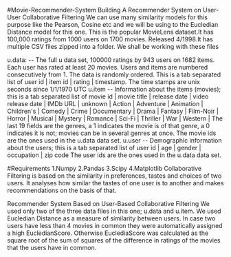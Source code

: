 #Movie-Recommender-System
Building A Recommender System on User-User Collaborative Filtering We can use many similarity models for this purpose like the Pearson, Cosine etc and we will be using to the Eucledian Distance model for this one. This is the popular MovieLens dataset.It has 100,000 ratings from 1000 users on 1700 movies. Released 4/1998.It has multiple CSV files zipped into a folder. We shall be working with these files

u.data: -- The full u data set, 100000 ratings by 943 users on 1682 items. Each user has rated at least 20 movies. Users and items are numbered consecutively from 1. The data is randomly ordered. This is a tab separated list of user id | item id | rating | timestamp. The time stamps are unix seconds since 1/1/1970 UTC
u.item -- Information about the items (movies); this is a tab separated list of movie id | movie title | release date | video release date | IMDb URL | unknown | Action | Adventure | Animation | Children's | Comedy | Crime | Documentary | Drama | Fantasy | Film-Noir | Horror | Musical | Mystery | Romance | Sci-Fi | Thriller | War | Western | The last 19 fields are the genres, a 1 indicates the movie is of that genre, a 0 indicates it is not; movies can be in several genres at once. The movie ids are the ones used in the u.data data set.
u.user -- Demographic information about the users; this is a tab separated list of user id | age | gender | occupation | zip code The user ids are the ones used in the u.data data set.

#Requirements
1.Numpy
2.Pandas
3.Scipy
4.Matplotlib
Collaborative Filtering is based on the similarity in preferences, tastes and choices of two users. It analyses how similar the tastes of one user is to another and makes recommendations on the basis of that.

Recommender System Based on User-Based Collaborative Filtering We used only two of the three data files in this one; u.data and u.item. We used Eucledian Distance as a measure of similarity between users. In case two users have less than 4 movies in common they were automatically assigned a high EucledianScore. Otherwise EuclediaScore was calculated as the square root of the sum of squares of the difference in ratings of the movies that the users have in common.
